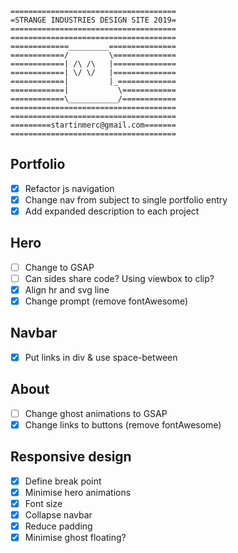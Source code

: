 ```
=====================================
=STRANGE INDUSTRIES DESIGN SITE 2019=
=====================================
=====================================
=============_________===============
============/         \==============
============| /\ /\   |==============
============| \/ \/   |==============
============|         |_=============
============|           \============
============\___________/============
=====================================
=====================================
=========startinmerc@gmail.com=======
=====================================
```

## Portfolio
- [x] Refactor js navigation
- [x] Change nav from subject to single portfolio entry
- [X] Add expanded description to each project

## Hero
- [ ] Change to GSAP
- [ ] Can sides share code? Using viewbox to clip?
- [x] Align hr and svg line
- [x] Change prompt (remove fontAwesome)

## Navbar
- [x] Put links in div & use space-between

## About
- [ ] Change ghost animations to GSAP
- [x] Change links to buttons (remove fontAwesome)

## Responsive design
- [x] Define break point
- [x] Minimise hero animations
- [x] Font size
- [x] Collapse navbar
- [x] Reduce padding
- [x] Minimise ghost floating?